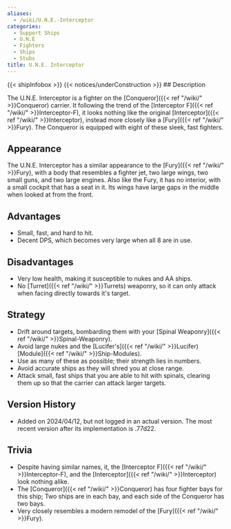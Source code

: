 ```yaml
---
aliases:
  - /wiki/U.N.E.-Interceptor
categories:
  - Support Ships
  - U.N.E
  - Fighters
  - Ships
  - Stubs
title: U.N.E. Interceptor
---
```


{{< shipInfobox >}} {{< notices/underConstruction >}} ## Description

The U.N.E. Interceptor is a fighter on the [Conqueror]({{< ref "/wiki/" >}}Conqueror) carrier. It following the trend of the [Interceptor F]({{< ref "/wiki/" >}}Interceptor-F), it looks nothing like the original [Interceptor]({{< ref "/wiki/" >}}Interceptor), instead more closely like a [Fury]({{< ref "/wiki/" >}}Fury). The Conqueror is equipped with eight of these sleek, fast fighters.

## Appearance

The U.N.E. Interceptor has a similar appearance to the [Fury]({{< ref "/wiki/" >}}Fury), with a body that resembles a fighter jet, two large wings, two small guns, and two large engines. Also like the Fury, it has no interior, with a small cockpit that has a seat in it. Its wings have large gaps in the middle when looked at from the front.

## Advantages

- Small, fast, and hard to hit.
- Decent DPS, which becomes very large when all 8 are in use.

## Disadvantages

- Very low health, making it susceptible to nukes and AA ships.
- No [Turret]({{< ref "/wiki/" >}}Turrets) weaponry, so it can only attack when facing directly towards it's target.

## Strategy

- Drift around targets, bombarding them with your [Spinal Weaponry]({{< ref "/wiki/" >}}Spinal-Weaponry).
- Avoid large nukes and the [Lucifer's]({{< ref "/wiki/" >}}Lucifer) [Module]({{< ref "/wiki/" >}}Ship-Modules).
- Use as many of these as possible; their strength lies in numbers.
- Avoid accurate ships as they will shred you at close range.
- Attack small, fast ships that you are able to hit with spinals, clearing them up so that the carrier can attack larger targets.

## Version History

- Added on 2024/04/12, but not logged in an actual version. The most recent version after its implementation is .77d22.

## Trivia

- Despite having similar names, it, the [Interceptor F]({{< ref "/wiki/" >}}Interceptor-F), and the [Interceptor]({{< ref "/wiki/" >}}Interceptor) look nothing alike.
- The [Conqueror]({{< ref "/wiki/" >}}Conqueror) has four fighter bays for this ship; Two ships are in each bay, and each side of the Conqueror has two bays.
- Very closely resembles a modern remodel of the [Fury]({{< ref "/wiki/" >}}Fury).

